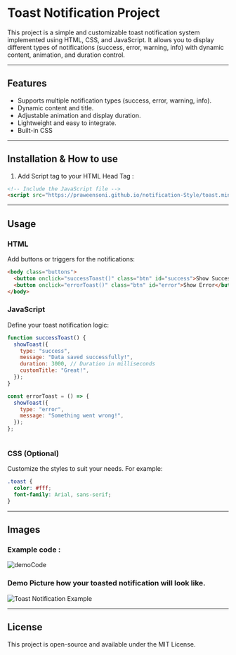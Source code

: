 # Toast Notification Project

This project is a simple and customizable toast notification system implemented using HTML, CSS, and JavaScript. It allows you to display different types of notifications (success, error, warning, info) with dynamic content, animation, and duration control.

---

## Features

- Supports multiple notification types (success, error, warning, info).
- Dynamic content and title.
- Adjustable animation and display duration.
- Lightweight and easy to integrate.
- Built-in CSS

---

## Installation & How to use
1. Add Script tag to your HTML Head Tag :

```html
<!-- Include the JavaScript file -->
<script src="https://praweensoni.github.io/notification-Style/toast.min.js" defer></script>
```

---

## Usage

### HTML
Add buttons or triggers for the notifications:

```html
<body class="buttons">
  <button onclick="successToast()" class="btn" id="success">Show Success</button>
  <button onclick="errorToast()" class="btn" id="error">Show Error</button>
</body>
```

### JavaScript

Define your toast notification logic:

```javascript
function successToast() {
  showToast({
    type: "success",
    message: "Data saved successfully!",
    duration: 3000, // Duration in milliseconds
    customTitle: "Great!",
  });
}

const errorToast = () => {
  showToast({
    type: "error",
    message: "Something went wrong!",
  });
};
    
```

### CSS (Optional)
Customize the styles to suit your needs. For example:

```css
.toast {
  color: #fff;
  font-family: Arial, sans-serif;
}
```

---

## Images
### Example code :
![demoCode](https://github.com/user-attachments/assets/53db78e0-d9e2-41f9-9f8f-34d4e4da8a95)
### Demo Picture how your toasted notification will look like.
![Toast Notification Example](https://github.com/user-attachments/assets/3f2ee8fe-f483-45b3-a8d3-839b4e70e9e4)


---

## License
This project is open-source and available under the MIT License.
